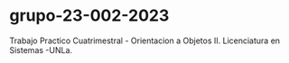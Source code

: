 # grupo-23-002-2023
Trabajo Practico Cuatrimestral - Orientacion a Objetos II. 
Licenciatura en Sistemas -UNLa.

